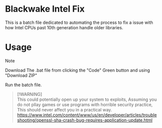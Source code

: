# Blackwake Intel Fix

This is a batch file dedicated to automating the process to fix a issue with how Intel CPUs past 10th generation handle older libraries.

# Usage
> [!NOTE]
Download The .bat file from clicking the "Code" Green button and using "Download ZIP"

Run the batch file.

> [!WARNING]\
> This could potentially open up your system to exploits, Assuming you do not pllay games or use programs with horrible security practice, This should never affect you in a practical way.
> https://www.intel.com/content/www/us/en/developer/articles/troubleshooting/openssl-sha-crash-bug-requires-application-update.html

